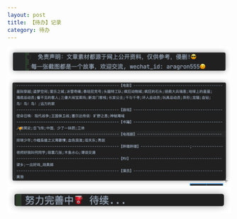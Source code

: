 ```yaml
---
layout: post
title: 【待办】记录
category: 待办
---
```

![story_new_final](https://raw.githubusercontent.com/Aragronsam/blog-pic/main/story_new_final.png)
![todo-220313-2.png](https://raw.githubusercontent.com/Aragronsam/blog-pic/main/todo-220313-2.png)
![wanshan](https://raw.githubusercontent.com/Aragronsam/blog-pic/main/wanshan.png)

  




